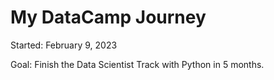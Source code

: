# My DataCamp Journey
Started: February 9, 2023

Goal: Finish the Data Scientist Track with Python in 5 months.
